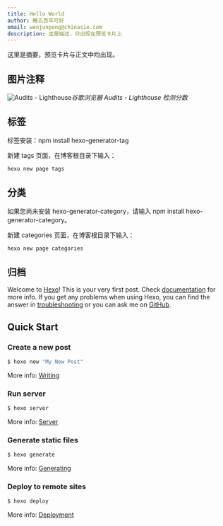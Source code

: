 ```yaml
---
title: Hello World
author: 睡五百年可好
email: wenjunpeng@chinasie.com
description: 这是描述，只出现在预览卡片上
---
```


这里是摘要，预览卡片与正文中均出现。

<!-- more -->

## 图片注释

![Audits - Lighthouse](https://i.loli.net/2020/03/08/DhfLu5yngb7NZE2.png)_谷歌浏览器 Audits - Lighthouse 检测分数_

## 标签

标签安装：npm install hexo-generator-tag

新建 tags 页面，在博客根目录下输入：

``` bash
hexo new page tags
```

## 分类

如果您尚未安装 hexo-generator-category，请输入 npm install hexo-generator-category。

新建 categories 页面，在博客根目录下输入：

``` bash
hexo new page categories
```

## 归档



Welcome to [Hexo](https://hexo.io/)! This is your very first post. Check [documentation](https://hexo.io/docs/) for more info. If you get any problems when using Hexo, you can find the answer in [troubleshooting](https://hexo.io/docs/troubleshooting.html) or you can ask me on [GitHub](https://github.com/hexojs/hexo/issues).

## Quick Start

### Create a new post

``` bash
$ hexo new "My New Post"
```

More info: [Writing](https://hexo.io/docs/writing.html)

### Run server

``` bash
$ hexo server
```

More info: [Server](https://hexo.io/docs/server.html)

### Generate static files

``` bash
$ hexo generate
```

More info: [Generating](https://hexo.io/docs/generating.html)

### Deploy to remote sites

``` bash
$ hexo deploy
```

More info: [Deployment](https://hexo.io/docs/one-command-deployment.html)
